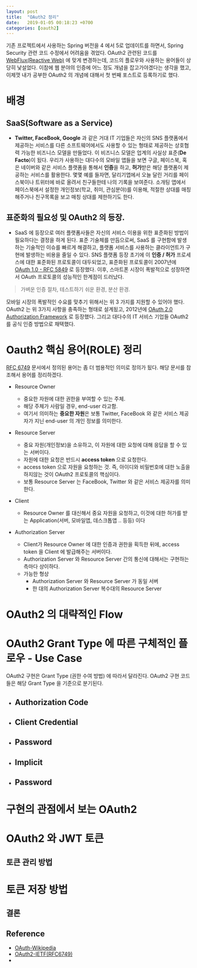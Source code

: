```yaml
---
layout: post
title:  "OAuth2 정리"
date:   2019-01-05 00:18:23 +0700
categories: [oauth2]
---
```

기존 프로젝트에서 사용하는 Spring 버전을 4 에서 5로 업데이트를 하면서, Spring Security 관련 코드 수정에서 어려움을 겪었다. 
OAuth2 관련된 코드를 [WebFlux(Reactive Web)](https://docs.spring.io/spring/docs/current/spring-framework-reference/web-reactive.html) 에 맞게 변경하는데, 코드의 플로우와 사용하는 용어들이 상당히 낯설었다. 이참에 웹 분야의 인증에 어느 정도 개념을 잡고가야겠다는 생각을 했고, 이제껏 내가 공부한 OAuth2 의 개념에 대해서 첫 번째 포스트로 등록하기로 했다. 
# 배경
## SaaS(Software as a Service) 
 - **Twitter, FaceBook, Google** 과 같은 거대 IT 기업들은 자신의 SNS 플랫폼에서 제공하는 서비스를 다른 소프트웨어에서도 사용할 수 있는 형태로 제공하는 상호협력 가능한 비즈니스 모델을 만들었다. 이 비즈니스 모델은 업계의 사실상 표준(**De Facto**)이 됬다. 우리가 사용하는 대다수의 모바일 앱들을 보면 구글, 페이스북, 혹은 네이버와 같은 서비스 플랫폼을 통해서 **인증**을 하고, **허가**받은 해당 플랫폼이 제공하는 서비스를 활용한다.
몇몇 예를 들자면, 달리기앱에서 오늘 달린 거리를 페이스북이나 트위터에 바로 올려서 친구들한테 나의 기록을 보여준다. 소개팅 앱에서 페이스북에서 설정한 개인정보(학교, 취미, 관심분야)를 이용해, 적절한 상대를 매칭해주거나 친구목록을 보고 매칭 상대를 제한하기도 한다. 

## 표준화의 필요성 및 OAuth2 의 등장.
 - SaaS 에 등장으로 여러 플랫폼사들은 자신의 서비스 이용을 위한 표준화된 방법이 필요하다는 결정을 하게 된다. 표준 기술체를 만듬으로써, SaaS 를 구현함에 발생하는 기술적인 이슈를 빠르게 해결하고, 플랫폼 서비스를 사용하는 클라이언트가 구현에 발생하는 비용을 줄일 수 있다. 
 SNS 플랫폼 등장 초기에 이 **인증 / 허가** 프로세스에 대한 표준화된 프로토콜이 대두되었고, 표준화된 프로토콜이 2007년에 [OAuth 1.0 - RFC 5849](https://tools.ietf.org/html/rfc5849) 로 등장했다. 이후, 스마트폰 시장이 폭발적으로 성장하면서 OAuth 프로토콜의 성능적인 한계점이 드러났다. 
 
 > 가벼운 인증 절차, 테스트하기 쉬운 환경, 분산 환경.
 
 모바일 시장의 폭발적인 수요를 맞추기 위해서는 위 3 가지를 지원할 수 있어야 했다. OAuth2 는 위 3가지 사항을 충족하는 형태로 설계됬고, 2012년에 [OAuth 2.0 Authorization Framework](https://tools.ietf.org/html/rfc6749) 로 등장했다. 그리고 대다수의 IT 서비스 기업들 OAuth2를 공식 인증 방법으로 채택했다. 


# Oauth2 핵심 용어(ROLE) 정리
 [RFC 6749](https://tools.ietf.org/html/rfc6749) 문서에서 정의된 용어는 좀 더 범용적인 의미로 정의가 됬다. 해당 문서를 참조해서 용어를 정리하겠다. 
- Resource Owner
  - 중요한 자원에 대한 권한을 부여할 수 있는 주체.
  - 해당 주체가 사람일 경우, end-user 라고함.
  - 여기서 의미하는 **중요한 자원**은 보통 Twitter, FaceBook 와 같은 서비스 제공자가 지닌 end-user 의 개인 정보를 의미한다. 

- Resource Server
  - 중요 자원(개인정보)을 소유하고, 이 자원에 대한 요청에 대해 응답을 할 수 있는 서버이다.
  - 자원에 대한 요청은 반드시 **access token** 으로 요청한다. 
  - access token 으로 자원을 요청하는 것. 즉, 아이디와 비밀번호에 대한 노출을 하지않는 것이 OAuth2 프로토콜의 핵심이다. 
  - 보통 Resource Server 는 FaceBook, Twitter 와 같은 서비스 제공자를 의미한다. 
  
- Client
  - Resource Owner 를 대신해서 중요 자원을 요청하고, 이것에 대한 허가를 받는 Application(서버, 모바일앱, 데스크톱앱 .. 등등) 이다 

- Authorization Server
  - Client가 Resource Owner 에 대한 인증과 권한을 획득한 뒤에, access token 을 Client 에 발급해주는 서버이다. 
  - Authorization Server 와 Resource Server 간의 통신에 대해서는 구현하는 측마다 상이하다.
  - 가능한 형상
    - Authorization Server 와 Resource Server 가 동일 서버
    - 한 대의 Authorization Server 복수대의 Resource Server
# OAuth2 의 대략적인 Flow
    
# OAuth2 Grant Type 에 따른 구체적인 플로우 - Use Case
 OAuth2 구현은 Grant Type (권한 수여 방법) 에 따라서 달라진다. OAuth2 구현 코드들은 해당 Grant Type 을 기준으로 분기된다.  
* Authorization Code
  - 
* Client Credential
  - 
* Password
  - 
* Implicit 
  - 
* Password
  - 

# 구현의 관점에서 보는 OAuth2 

# OAuth2 와 JWT 토큰
## 토큰 관리 방법

# 토큰 저장 방법 

## 결론

## Reference
 - [OAuth-Wikipedia]()
 - [OAuth2-IETF(RFC6749)](https://tools.ietf.org/html/rfc6749)
 - 

